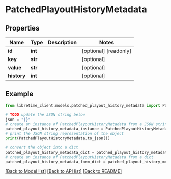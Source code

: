 # PatchedPlayoutHistoryMetadata


## Properties

Name | Type | Description | Notes
------------ | ------------- | ------------- | -------------
**id** | **int** |  | [optional] [readonly] 
**key** | **str** |  | [optional] 
**value** | **str** |  | [optional] 
**history** | **int** |  | [optional] 

## Example

```python
from libretime_client.models.patched_playout_history_metadata import PatchedPlayoutHistoryMetadata

# TODO update the JSON string below
json = "{}"
# create an instance of PatchedPlayoutHistoryMetadata from a JSON string
patched_playout_history_metadata_instance = PatchedPlayoutHistoryMetadata.from_json(json)
# print the JSON string representation of the object
print(PatchedPlayoutHistoryMetadata.to_json())

# convert the object into a dict
patched_playout_history_metadata_dict = patched_playout_history_metadata_instance.to_dict()
# create an instance of PatchedPlayoutHistoryMetadata from a dict
patched_playout_history_metadata_form_dict = patched_playout_history_metadata.from_dict(patched_playout_history_metadata_dict)
```
[[Back to Model list]](../README.md#documentation-for-models) [[Back to API list]](../README.md#documentation-for-api-endpoints) [[Back to README]](../README.md)


